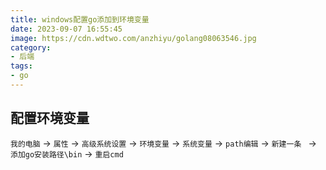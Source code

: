 ```yaml
---
title: windows配置go添加到环境变量
date: 2023-09-07 16:55:45
image: https://cdn.wdtwo.com/anzhiyu/golang08063546.jpg
category: 
- 后端
tags: 
- go
---
```


## 配置环境变量

`我的电脑` ->
`属性` ->
`高级系统设置` ->
`环境变量` ->
`系统变量` ->
`path编辑` ->
`新建一条 ` ->
`添加go安装路径\bin` ->
`重启cmd`